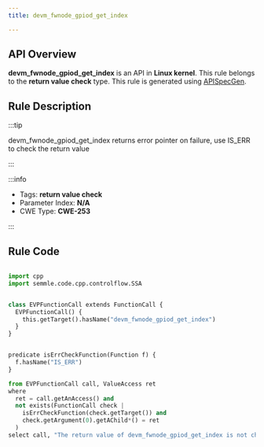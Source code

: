 ```yaml
---
title: devm_fwnode_gpiod_get_index

---
```



## API Overview
**devm_fwnode_gpiod_get_index** is an API in **Linux kernel**. This rule belongs to the **return value check** type. This rule is generated using [APISpecGen](../../tools/APISpecGen).
## Rule Description

:::tip

devm_fwnode_gpiod_get_index returns error pointer on failure, use IS_ERR to check the return value

:::

:::info

- Tags: **return value check**
- Parameter Index: **N/A**
- CWE Type: **CWE-253**

:::

## Rule Code
```python

import cpp
import semmle.code.cpp.controlflow.SSA


class EVPFunctionCall extends FunctionCall {
  EVPFunctionCall() {
    this.getTarget().hasName("devm_fwnode_gpiod_get_index")
  }
}


predicate isErrCheckFunction(Function f) {
  f.hasName("IS_ERR") 
}

from EVPFunctionCall call, ValueAccess ret
where
  ret = call.getAnAccess() and
  not exists(FunctionCall check |
    isErrCheckFunction(check.getTarget()) and
    check.getArgument(0).getAChild*() = ret
  )
select call, "The return value of devm_fwnode_gpiod_get_index is not checked with IS_ERR."
    
```